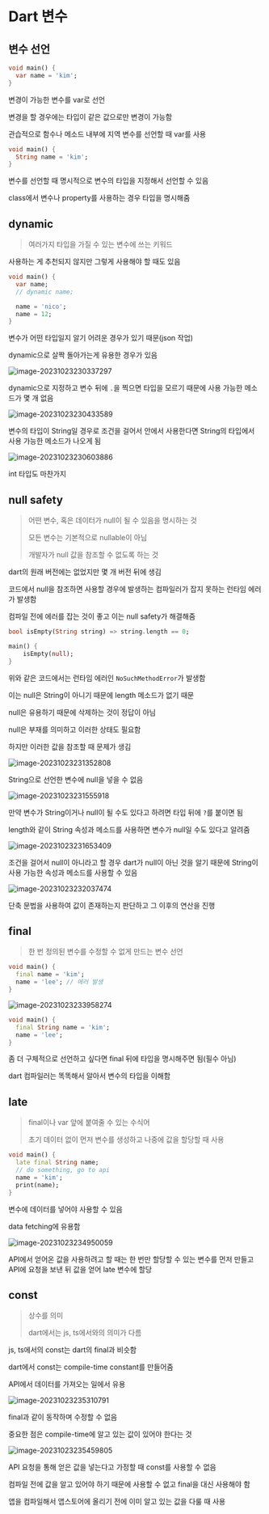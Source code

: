 # Dart 변수

## 변수 선언

```dart
void main() {
  var name = 'kim';
}
```

변경이 가능한 변수를 var로 선언

변경을 할 경우에는 타입이 같은 값으로만 변경이 가능함

관습적으로 함수나 메소드 내부에 지역 변수를 선언할 때 var를 사용



```dart
void main() {
  String name = 'kim';
}
```

변수를 선언할 때 명시적으로 변수의 타입을 지정해서 선언할 수 있음

class에서 변수나 property를 사용하는 경우 타입을 명시해줌



## dynamic

> 여러가지 타입을 가질 수 있는 변수에 쓰는 키워드

사용하는 게 추천되지 않지만 그렇게 사용해야 할 때도 있음



```dart
void main() {
  var name;
  // dynamic name;

  name = 'nico';
  name = 12;
}
```

변수가 어떤 타입일지 알기 어려운 경우가 있기 때문(json 작업)

dynamic으로 살짝 돌아가는게 유용한 경우가 있음



![image-20231023230337297](변수.assets/image-20231023230337297.png)

dynamic으로 지정하고 변수 뒤에 `.`을 찍으면 타입을 모르기 때문에 사용 가능한 메소드가 몇 개 없음



![image-20231023230433589](변수.assets/image-20231023230433589.png)

변수의 타입이 String일 경우로 조건을 걸어서 안에서 사용한다면 String의 타입에서 사용 가능한 메소드가 나오게 됨

![image-20231023230603886](변수.assets/image-20231023230603886.png)

int 타입도 마찬가지



## null safety

> 어떤 변수, 혹은 데이터가 null이 될 수 있음을 명시하는 것
>
> 모든 변수는 기본적으로 nullable이 아님
>
> 개발자가 null 값을 참조할 수 없도록 하는 것

dart의 원래 버전에는 없었지만 몇 개 버전 뒤에 생김

코드에서 null을 참조하면 사용할 경우에 발생하는 컴파일러가 잡지 못하는 런타임 에러가 발생함

컴파일 전에 에러를 잡는 것이 좋고 이는 null safety가 해결해줌



```dart
bool isEmpty(String string) => string.length == 0;

main() {
    isEmpty(null);
}
```

위와 같은 코드에서는 런타임 에러인 `NoSuchMethodError`가 발생함

이는 null은 String이 아니기 때문에 length 메소드가 없기 때문



null은 유용하기 때문에 삭제하는 것이 정답이 아님

null은 부재를 의미하고 이러한 상태도 필요함

하지만 이러한 값을 참조할 때 문제가 생김



![image-20231023231352808](변수.assets/image-20231023231352808.png)

String으로 선언한 변수에 null을 넣을 수 없음



![image-20231023231555918](변수.assets/image-20231023231555918.png)

만약 변수가 String이거나 null이 될 수도 있다고 하려면 타입 뒤에 `?`를 붙이면 됨

length와 같이 String 속성과 메소드를 사용하면 변수가 null일 수도 있다고 알려줌



![image-20231023231653409](변수.assets/image-20231023231653409.png)

조건을 걸어서 null이 아니라고 할 경우 dart가 null이 아닌 것을 알기 때문에 String이 사용 가능한 속성과 메소드를 사용할 수 있음



![image-20231023232037474](변수.assets/image-20231023232037474.png)

단축 문법을 사용하여 값이 존재하는지 판단하고 그 이후의 연산을 진행



## final

> 한 번 정의된 변수를 수정할 수 없게 만드는 변수 선언

```dart
void main() {
  final name = 'kim';
  name = 'lee'; // 에러 발생
}
```

![image-20231023233958274](변수.assets/image-20231023233958274.png)



```dart
void main() {
  final String name = 'kim';
  name = 'lee';
}
```

좀 더 구체적으로 선언하고 싶다면 final 뒤에 타입을 명시해주면 됨(필수 아님)

dart 컴파일러는 똑똑해서 알아서 변수의 타입을 이해함



## late

> final이나 var 앞에 붙여줄 수 있는 수식어
>
> 초기 데이터 없이 먼저 변수를 생성하고 나중에 값을 할당할 때 사용

```dart
void main() {
  late final String name;
  // do something, go to api
  name = 'kim';
  print(name);
}
```

변수에 데이터를 넣어야 사용할 수 있음

data fetching에 유용함



![image-20231023234950059](변수.assets/image-20231023234950059.png)

API에서 얻어온 값을 사용하려고 할 때는 한 번만 할당할 수 있는 변수를 먼저 만들고 API에 요청을 보낸 뒤 값을 얻어 late 변수에 할당



## const

> 상수를 의미
>
> dart에서는 js, ts에서와의 의미가 다름

js, ts에서의 const는 dart의 final과 비슷함

dart에서 const는 compile-time constant를 만들어줌

API에서 데이터를 가져오는 일에서 유용



![image-20231023235310791](변수.assets/image-20231023235310791.png)

final과 같이 동작하며 수정할 수 없음



중요한 점은 compile-time에 알고 있는 값이 있어야 한다는 것

![image-20231023235459805](변수.assets/image-20231023235459805.png)

API 요청을 통해 얻은 값을 넣는다고 가정할 때 const를 사용할 수 없음

컴파일 전에 값을 알고 있어야 하기 때문에 사용할 수 없고 final을 대신 사용해야 함

앱을 컴파일해서 앱스토어에 올리기 전에 이미 알고 있는 값을 다룰 때 사용